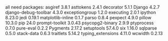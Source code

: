 all need packages:
asgiref              3.8.1
asttokens            2.4.1
decorator            5.1.1
Django               4.2.7
django-debug-toolbar 4.3.0
exceptiongroup       1.2.0
executing            2.0.1
ipython              8.23.0
jedi                 0.19.1
matplotlib-inline    0.1.7
parso                0.8.4
pexpect              4.9.0
pillow               10.3.0
pip                  24.0
prompt-toolkit       3.0.43
psycopg2-binary      2.9.9
ptyprocess           0.7.0
pure-eval            0.2.2
Pygments             2.17.2
setuptools           57.4.0
six                  1.16.0
sqlparse             0.5.0
stack-data           0.6.3
traitlets            5.14.2
typing_extensions    4.11.0
wcwidth              0.2.13
